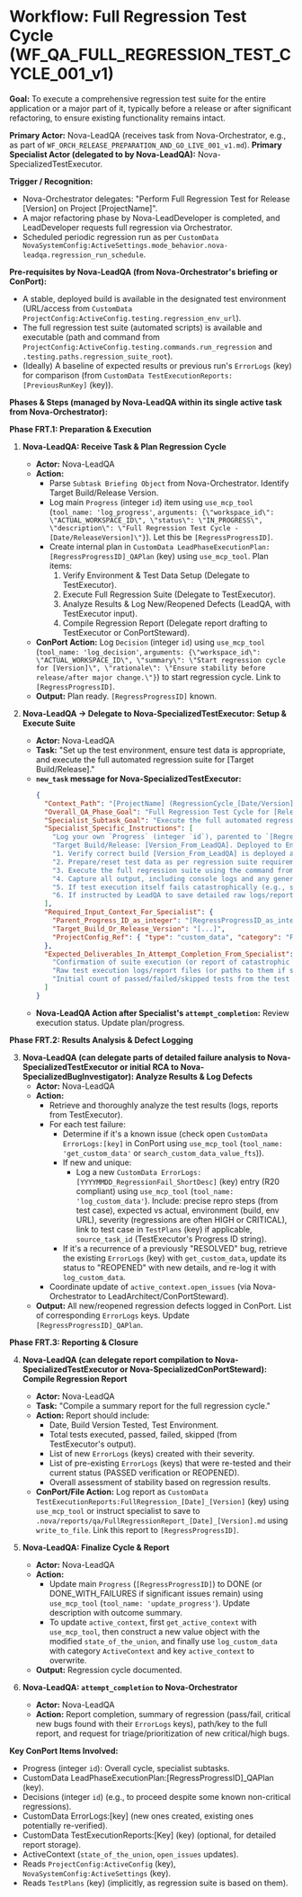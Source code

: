 # Workflow: Full Regression Test Cycle (WF_QA_FULL_REGRESSION_TEST_CYCLE_001_v1)

**Goal:** To execute a comprehensive regression test suite for the entire application or a major part of it, typically before a release or after significant refactoring, to ensure existing functionality remains intact.

**Primary Actor:** Nova-LeadQA (receives task from Nova-Orchestrator, e.g., as part of `WF_ORCH_RELEASE_PREPARATION_AND_GO_LIVE_001_v1.md`).
**Primary Specialist Actor (delegated to by Nova-LeadQA):** Nova-SpecializedTestExecutor.

**Trigger / Recognition:**
- Nova-Orchestrator delegates: "Perform Full Regression Test for Release [Version] on Project [ProjectName]".
- A major refactoring phase by Nova-LeadDeveloper is completed, and LeadDeveloper requests full regression via Orchestrator.
- Scheduled periodic regression run as per `CustomData NovaSystemConfig:ActiveSettings.mode_behavior.nova-leadqa.regression_run_schedule`.

**Pre-requisites by Nova-LeadQA (from Nova-Orchestrator's briefing or ConPort):**
- A stable, deployed build is available in the designated test environment (URL/access from `CustomData ProjectConfig:ActiveConfig.testing.regression_env_url`).
- The full regression test suite (automated scripts) is available and executable (path and command from `ProjectConfig:ActiveConfig.testing.commands.run_regression` and `.testing.paths.regression_suite_root`).
- (Ideally) A baseline of expected results or previous run's `ErrorLogs` (key) for comparison (from `CustomData TestExecutionReports:[PreviousRunKey]` (key)).

**Phases & Steps (managed by Nova-LeadQA within its single active task from Nova-Orchestrator):**

**Phase FRT.1: Preparation & Execution**

1.  **Nova-LeadQA: Receive Task & Plan Regression Cycle**
    *   **Actor:** Nova-LeadQA
    *   **Action:**
        *   Parse `Subtask Briefing Object` from Nova-Orchestrator. Identify Target Build/Release Version.
        *   Log main `Progress` (integer `id`) item using `use_mcp_tool` (`tool_name: 'log_progress'`, `arguments: {\"workspace_id\": \"ACTUAL_WORKSPACE_ID\", \"status\": \"IN_PROGRESS\", \"description\": \"Full Regression Test Cycle - [Date/ReleaseVersion]\"}`). Let this be `[RegressProgressID]`.
        *   Create internal plan in `CustomData LeadPhaseExecutionPlan:[RegressProgressID]_QAPlan` (key) using `use_mcp_tool`. Plan items:
            1.  Verify Environment & Test Data Setup (Delegate to TestExecutor).
            2.  Execute Full Regression Suite (Delegate to TestExecutor).
            3.  Analyze Results & Log New/Reopened Defects (LeadQA, with TestExecutor input).
            4.  Compile Regression Report (Delegate report drafting to TestExecutor or ConPortSteward).
    *   **ConPort Action:** Log `Decision` (integer `id`) using `use_mcp_tool` (`tool_name: 'log_decision'`, `arguments: {\"workspace_id\": \"ACTUAL_WORKSPACE_ID\", \"summary\": \"Start regression cycle for [Version]\", \"rationale\": \"Ensure stability before release/after major change.\"}`) to start regression cycle. Link to `[RegressProgressID]`.
    *   **Output:** Plan ready. `[RegressProgressID]` known.

2.  **Nova-LeadQA -> Delegate to Nova-SpecializedTestExecutor: Setup & Execute Suite**
    *   **Actor:** Nova-LeadQA
    *   **Task:** "Set up the test environment, ensure test data is appropriate, and execute the full automated regression suite for [Target Build/Release]."
    *   **`new_task` message for Nova-SpecializedTestExecutor:**
        ```json
        {
          "Context_Path": "[ProjectName] (RegressionCycle_[Date/Version]) -> ExecuteSuite (TestExecutor)",
          "Overall_QA_Phase_Goal": "Full Regression Test Cycle for [ReleaseVersion/TargetBuild].",
          "Specialist_Subtask_Goal": "Execute the full automated regression test suite against [Target Build/Release].",
          "Specialist_Specific_Instructions": [
            "Log your own `Progress` (integer `id`), parented to `[RegressProgressID_as_integer]`, using `use_mcp_tool` (`tool_name: 'log_progress'`, `arguments: {\"workspace_id\": \"ACTUAL_WORKSPACE_ID\", \"status\": \"IN_PROGRESS\", \"description\": \"Subtask: Execute full regression suite\", \"parent_id\": [RegressProgressID_as_integer]} `).",
            "Target Build/Release: [Version_From_LeadQA]. Deployed to Env: [Regression_Env_URL_From_ProjectConfig].",
            "1. Verify correct build [Version_From_LeadQA] is deployed and environment ([Regression_Env_URL_From_ProjectConfig]) is stable and accessible.",
            "2. Prepare/reset test data as per regression suite requirements (scripts might be in `ProjectConfig:ActiveConfig.testing.test_data_setup_scripts`). Execute data setup if needed.",
            "3. Execute the full regression suite using the command from `ProjectConfig:ActiveConfig.testing.commands.run_regression` in the CWD from `ProjectConfig:ActiveConfig.testing.paths.regression_suite_root`. Use `execute_command`.",
            "4. Capture all output, including console logs and any generated test reports (e.g., HTML, XML).",
            "5. If test execution itself fails catastrophically (e.g., suite cannot start, environment down), report this immediately with relevant error messages.",
            "6. If instructed by LeadQA to save detailed raw logs/reports, use `write_to_file` to path like `.nova/reports/qa/FullRegression_[Date/Version]_[timestamp]/`."
          ],
          "Required_Input_Context_For_Specialist": {
            "Parent_Progress_ID_as_integer": "[RegressProgressID_as_integer]",
            "Target_Build_Or_Release_Version": "[...]",
            "ProjectConfig_Ref": { "type": "custom_data", "category": "ProjectConfig", "key": "ActiveConfig", "fields_needed": ["testing"] }
          },
          "Expected_Deliverables_In_Attempt_Completion_From_Specialist": [
            "Confirmation of suite execution (or report of catastrophic failure).",
            "Raw test execution logs/report files (or paths to them if saved to `.nova/reports/qa/`).",
            "Initial count of passed/failed/skipped tests from the test runner output."
          ]
        }
        ```
    *   **Nova-LeadQA Action after Specialist's `attempt_completion`:** Review execution status. Update plan/progress.

**Phase FRT.2: Results Analysis & Defect Logging**

3.  **Nova-LeadQA (can delegate parts of detailed failure analysis to Nova-SpecializedTestExecutor or initial RCA to Nova-SpecializedBugInvestigator): Analyze Results & Log Defects**
    *   **Actor:** Nova-LeadQA
    *   **Action:**
        *   Retrieve and thoroughly analyze the test results (logs, reports from TestExecutor).
        *   For each test failure:
            *   Determine if it's a known issue (check open `CustomData ErrorLogs:[key]` in ConPort using `use_mcp_tool` (`tool_name: 'get_custom_data'` or `search_custom_data_value_fts`)).
            *   If new and unique:
                *   Log a new `CustomData ErrorLogs:[YYYYMMDD_RegressionFail_ShortDesc]` (key) entry (R20 compliant) using `use_mcp_tool` (`tool_name: 'log_custom_data'`). Include: precise repro steps (from test case), expected vs actual, environment (build, env URL), severity (regressions are often HIGH or CRITICAL), link to test case in `TestPlans` (key) if applicable, `source_task_id` (TestExecutor's Progress ID string).
            *   If it's a recurrence of a previously "RESOLVED" bug, retrieve the existing `ErrorLogs` (key) with `get_custom_data`, update its status to "REOPENED" with new details, and re-log it with `log_custom_data`.
        *   Coordinate update of `active_context.open_issues` (via Nova-Orchestrator to LeadArchitect/ConPortSteward).
    *   **Output:** All new/reopened regression defects logged in ConPort. List of corresponding `ErrorLogs` keys. Update `[RegressProgressID]_QAPlan`.

**Phase FRT.3: Reporting & Closure**

4.  **Nova-LeadQA (can delegate report compilation to Nova-SpecializedTestExecutor or Nova-SpecializedConPortSteward): Compile Regression Report**
    *   **Actor:** Nova-LeadQA
    *   **Task:** "Compile a summary report for the full regression cycle."
    *   **Action:** Report should include:
        *   Date, Build Version Tested, Test Environment.
        *   Total tests executed, passed, failed, skipped (from TestExecutor's output).
        *   List of new `ErrorLogs` (keys) created with their severity.
        *   List of pre-existing `ErrorLogs` (keys) that were re-tested and their current status (PASSED verification or REOPENED).
        *   Overall assessment of stability based on regression results.
    *   **ConPort/File Action:** Log report as `CustomData TestExecutionReports:FullRegression_[Date]_[Version]` (key) using `use_mcp_tool` or instruct specialist to save to `.nova/reports/qa/FullRegressionReport_[Date]_[Version].md` using `write_to_file`. Link this report to `[RegressProgressID]`.

5.  **Nova-LeadQA: Finalize Cycle & Report**
    *   **Actor:** Nova-LeadQA
    *   **Action:**
        *   Update main `Progress` (`[RegressProgressID]`) to DONE (or DONE_WITH_FAILURES if significant issues remain) using `use_mcp_tool` (`tool_name: 'update_progress'`). Update description with outcome summary.
        *   To update `active_context`, first `get_active_context` with `use_mcp_tool`, then construct a new value object with the modified `state_of_the_union`, and finally use `log_custom_data` with category `ActiveContext` and key `active_context` to overwrite.
    *   **Output:** Regression cycle documented.

6.  **Nova-LeadQA: `attempt_completion` to Nova-Orchestrator**
    *   **Actor:** Nova-LeadQA
    *   **Action:** Report completion, summary of regression (pass/fail, critical new bugs found with their `ErrorLogs` keys), path/key to the full report, and request for triage/prioritization of new critical/high bugs.

**Key ConPort Items Involved:**
- Progress (integer `id`): Overall cycle, specialist subtasks.
- CustomData LeadPhaseExecutionPlan:[RegressProgressID]_QAPlan (key).
- Decisions (integer `id`) (e.g., to proceed despite some known non-critical regressions).
- CustomData ErrorLogs:[key] (new ones created, existing ones potentially re-verified).
- CustomData TestExecutionReports:[Key] (key) (optional, for detailed report storage).
- ActiveContext (`state_of_the_union`, `open_issues` updates).
- Reads `ProjectConfig:ActiveConfig` (key), `NovaSystemConfig:ActiveSettings` (key).
- Reads `TestPlans` (key) (implicitly, as regression suite is based on them).
